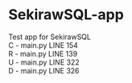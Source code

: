 # SekirawSQL-app

Test app for SekirawSQL  
C - main.py LINE 154  
R - main.py LINE 139  
U - main.py LINE 322  
D - main.py LINE 326  
